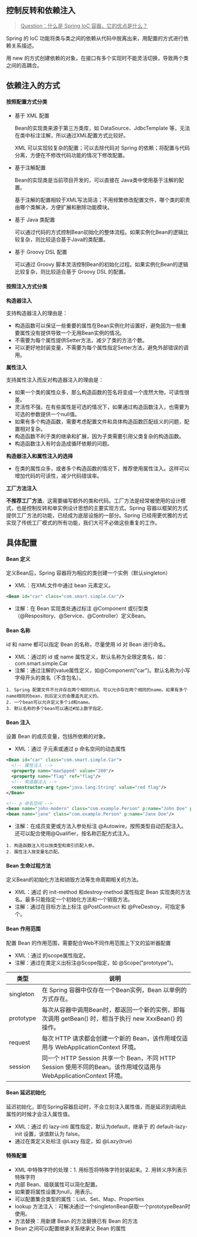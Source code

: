 ## 控制反转和依赖注入

> <u>Question：什么是 Spring IoC 容器，它的优点是什么？</u> 

Spring 的 IoC 功能将类与类之间的依赖从代码中脱离出来，用配置的方式进行依赖关系描述。

用 new 的方式创建依赖的对象，在接口有多个实现时不能灵活切换，导致两个类之间的高耦合。



## 依赖注入的方式

#### 按照配置方式分类

- 基于 XML 配置

  Bean的实现类来源于第三方类库，如 DataSource、JdbcTemplate 等，无法在类中标注注解，所以通过XML配置方式比较好。

  XML 可以实现较复杂的配置；可以去除代码对 Spring 的依赖；将配置与代码分离，方便在不修改代码功能的情况下修改配置。

- 基于注解配置

  Bean的实现类是当前项目开发的，可以直接在 Java类中使用基于注解的配置。

  基于注解的配置相较于XML写法简洁；不用频繁修改配置文件，哪个类的职责由哪个类解决，方便扩展和删除功能模块。


- 基于 Java 类配置

  可以通过代码的方式控制Bean初始化的整体流程。如果实例化Bean的逻辑比较复杂，则比较适合基于Java的类配置。

- 基于 Groovy DSL 配置

  可以通过 Groovy 脚本灵活控制Bean的初始化过程。如果实例化Bean的逻辑比较复杂，则比较适合基于 Groovy DSL 的配置。

#### 按照注入方式分类

**构造器注入**

支持构造器注入的理由是：

- 构造函数可以保证一些重要的属性在Bean实例化时设置好，避免因为一些重要属性没有提供导致一个无用Bean实例的情况。
- 不需要为每个属性提供Setter方法，减少了类的方法个数。
- 可以更好地封装变量，不需要为每个属性指定Setter方法，避免外部错误的调用。

**属性注入**

支持属性注入而反对构造器注入的理由是：

- 如果一个类的属性众多，那么构造函数的签名将变成一个庞然大物，可读性很差。
- 灵活性不强，在有些属性是可选的情况下，如果通过构造函数注入，也需要为可选的参数提供一个null值。
- 如果有多个构造函数，需要考虑配置文件和具体构造函数匹配歧义的问题，配置相对复杂。
- 构造函数不利于类的继承和扩展，因为子类需要引用父类复杂的构造函数。
- 构造函数注入有时会造成循环依赖的问题。

**构造器注入和属性注入的选择**

- 在类的属性众多，或者多个构造函数的情况下，推荐使用属性注入。这样可以增加代码的可读性，减少代码错误率。

**工厂方法注入**

**不推荐工厂方法**，这需要编写额外的类和代码。工厂方法是经常被使用的设计模式，也是控制反转和单实例设计思想的主要实现方式。Spring 容器以框架的方式提供工厂方法的功能，已经成为底层设施的一部分。Spring 已经用更优雅的方式实现了传统工厂模式的所有功能，我们大可不必做这些重复的工作。



## 具体配置

#### Bean 定义

定义Bean后，Spring 容器将为相应的类创建一个实例（默认singleton）

- XML：在XML文件中通过 bean 元素定义。
```xml
<Bean id="car" class="com.smart.simple.Car"/>
```
- 注解：在 Bean 实现类处通过标注 @Component 或衍型类（@Respository、@Service、@Controller）定义Bean。

#### Bean 名称 

id 和 name 都可以指定 Bean 的名称，尽量使用 id 对 Bean 进行命名。

- XML：通过<bean>的 id 或 name 属性定义，默认名称为全限定类名，如：com.smart.simple.Car
- 注解：通过注解的value属性定义，如@Component("car")。默认名称为小写字母开头的类名（不含包名）。

```
1. Spring 配置文件不允许存在两个相同的id，可以允许存在两个相同的name。如果有多个name相同的bean，则后定义的会覆盖先定义的。
2. 一个bean可以允许定义多个id和name。
3. 默认名称的多个bean可以通过#加上数字指定。
```

#### Bean 注入

设置 Bean 的成员变量，包括所依赖的对象。

- XML：通过 <property> 子元素或通过 p 命名空间的动态属性

```xml
<Bean id="car" class="com.smart.simple.Car">
  <!-- 属性注入 -->
  <property name="maxSpped" value="200"/>
  <property name="flag" ref="flag"/>
  <!-- 构造器注入 -->
  <constructor-arg type="java.lang.String" value="red flag"/>
</Bean>

<!-- p 命名空间 -->
<bean name="john-modern" class="com.example.Person" p:name="John Doe" p:spouse-ref="jane"/>
<bean name="jane" class="com.example.Person" p:name="Jane Doe"/>
```

- 注解：在成员变更或方法入参处标注 @Autowire，按照类型自动匹配注入。还可以配合使用@Qualifier，按名称匹配方式注入。

```
1. 构造函数注入可以按类型和索引匹配入参。
2. 属性注入按变量名匹配。
```

#### Bean 生命过程方法

定义Bean的初始化方法和销毁方法等生命周期相关的方法。

- XML：通过<bean> 的 init-method 和destroy-method 属性指定 Bean 实现类的方法名。最多只能指定一个初始化方法和一个销毁方法。
- 注解：通过在目标方法上标注 @PostContruct 和 @PreDestroy，可指定多个。

#### Bean 作用范围

配置 Bean 的作用范围，需要配合Web不同作用范围上下文的监听器配置

- XML：通过<bean> 的scope属性指定。
- 注解：通过在类定义出标注@Scope指定，如 @Scope("prototype")。

| 类型        | 说明                                       |
| --------- | ---------------------------------------- |
| singleton | 在 Spring 容器中仅存在一个Bean实例，Bean 以单例的方式存在。   |
| prototype | 每次从容器中调用Bean时，都返回一个新的实例，即每次调用 getBean() 时，相当于执行 new XxxBean() 的操作。 |
| request   | 每次 HTTP 请求都会创建一个新的 Bean，该作用域仅适用与 WebApplicationContext 环境。 |
| session   | 同一个 HTTP Session 共享一个 Bean，不同 HTTP Session 使用不同的Bean。该作用域仅适用与 WebApplicationContext 环境。 |

#### Bean 延迟初始化

延迟初始化，即在Spring容器启动时，不会立刻注入属性值，而是延迟到调用此属性的时候才会注入属性值。

- XML：通过<bean> 的 lazy-inti 属性指定，默认为default，继承于<beans> 的 default-lazy-init 设置，该值默认为 false。
- 通过在类定义处标注 @Lazy 指定，如 @Lazy(true)

#### 特殊配置

- XML 中特殊字符的处理：1. 用<![CDATA[]]>标签将特殊字符封装起来。2. 用转义序列表示特殊字符
- 内部 Bean、级联属性可以简化配置。
- 如果要将属性设置为null，用<null/>表示。
- 可以配置集合类型的属性：List、Set、Map、Properties
- lookup 方法注入：可解决通过一个singletonBean获取一个prototypeBean时使用。
- 方法替换：用新建 Bean 的方法替换已有 Bean 的方法
- Bean 之间可以配置继承关系继承父 Bean 的属性



